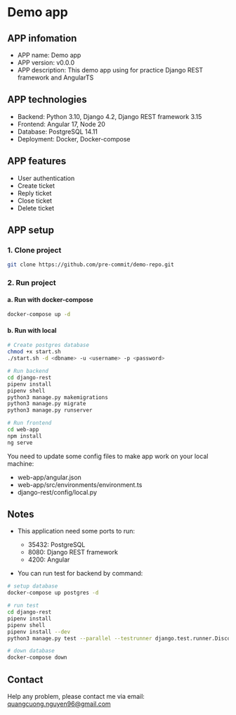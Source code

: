 # Demo app

## APP infomation
- APP name: Demo app
- APP version: v0.0.0
- APP description: This demo app using for practice Django REST framework and AngularTS

## APP technologies
- Backend: Python 3.10, Django 4.2, Django REST framework 3.15
- Frontend: Angular 17, Node 20
- Database: PostgreSQL 14.11
- Deployment: Docker, Docker-compose

## APP features
- User authentication
- Create ticket
- Reply ticket
- Close ticket
- Delete ticket

## APP setup
### 1. Clone project
```bash
git clone https://github.com/pre-commit/demo-repo.git
```

### 2. Run project
#### a. Run with docker-compose
```bash
docker-compose up -d
``` 
#### b. Run with local
```bash
# Create postgres database
chmod +x start.sh
./start.sh -d <dbname> -u <username> -p <password>

# Run backend
cd django-rest
pipenv install
pipenv shell
python3 manage.py makemigrations
python3 manage.py migrate
python3 manage.py runserver

# Run frontend
cd web-app
npm install
ng serve
```

You need to update some config files to make app work on your local machine:
- web-app/angular.json
- web-app/src/environments/environment.ts
- django-rest/config/local.py

## Notes
- This application need some ports to run:
    - 35432: PostgreSQL
    - 8080: Django REST framework
    - 4200: Angular

- You can run test for backend by command:
```bash
# setup database
docker-compose up postgres -d

# run test
cd django-rest
pipenv install
pipenv shell
pipenv install --dev
python3 manage.py test --parallel --testrunner django.test.runner.DiscoverRunner

# down database
docker-compose down
```

## Contact
Help any problem, please contact me via email: quangcuong.nguyen96@gmail.com